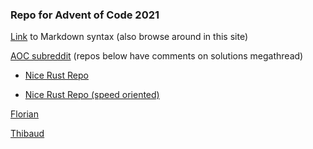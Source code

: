 
### Repo for Advent of Code 2021

[Link](https://www.markdownguide.org/basic-syntax/) to Markdown syntax (also browse around in this site)

[AOC subreddit](https://www.reddit.com/r/adventofcode/) (repos below have comments on solutions megathread)

- [Nice Rust Repo](https://github.com/Crazytieguy/advent-2021)

- [Nice Rust Repo (speed oriented)](https://github.com/timvisee/advent-of-code-2021)

[Florian](https://github.com/flothesof/advent_of_code2021)

[Thibaud](https://github.com/forthib/aoc2021)